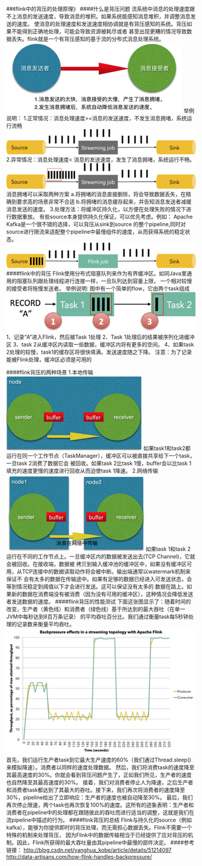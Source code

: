 ##《flink中的背压的处理原理》
####什么是背压问题
流系统中消息的处理速度跟不上消息的发送速度，导致消息的堆积。如果系统能感知消息堆积，并调整消息发送的速度。
使消息的处理速度和发送速度相协调就是有背压感知的系统。背压如果不能得到正确地处理，可能会导致资源被耗尽或者
甚至出现更糟的情况导致数据丢失。flink就是一个有背压感知的基于流的分布式消息处理系统。
![](images/Snip20161104_1.png) 
举例说明：
1.正常情况：消息处理速度>=消息的发送速度，不发生消息拥堵，系统运行流畅
![](images/How-Flink-handles-backpressure_no-backpressure.png) 
2.异常情况：消息处理速度< 消息的发送速度，发生了消息拥堵，系统运行不畅。
![](images/How-Flink-handles-backpressure_backpressure.png) 
消息拥堵可以采取两种方案
a.将拥堵的消息直接删除，将会导致数据丢失，在精确到要求高的场景非常不合适
b.将拥堵的消息缓存起来，并告知消息发送者减缓消息发送的速度。
3.处理方法：将缓冲区持久化，以方便在处理失败的情况下进行数据重放。
有些source本身提供持久化保证，可以优先考虑。例如： Apache Kafka是一个很不错的选择，可以背压从sink到source
的整个pipeline,同时对source进行限流来适配整个pipeline中最慢组件的速度，从而获得系统的稳定状态。
![](images/How-Flink-handles-backpressure_steady-state.png) 
####flink中的背压
Flink使用分布式阻塞队列来作为有界缓冲区。如同Java里通用的阻塞队列跟处理线程进行连接一样，一旦队列达到容量上限，
一个相对较慢的接受者将拖慢发送者。
举例说明:
图中有一个简单的flow，它由两个task组成
![](images/How-Flink-handles-backpressure_buffer-pools.jpg) 
1、记录“A”进入Flink，然后被Task 1处理 
2、Task 1处理后的结果被序列化进缓冲区 
3、task 2从缓冲区内读取一些数据，缓冲区内将有更多的空间。
4、如果task 2处理的较慢，task1的缓存区将很快填满。发送速度随之下降。
注意：为了记录能被Flink处理，缓冲区必须是可用的

####flink背压的两种场景
1.本地传输
![](images/Snip20161104_2.png) 
如果task1和task2都运行在同一个工作节点（TaskManager），缓冲区可以被直接共享给下一个task，一旦task 2消费了数据它会
被回收。如果task 2比task 1慢，buffer会以比task 1填充的速度更慢的速度进行回收从而迫使task 1降速。
2.网络传输
![](images/Snip20161104_3.png) 
如果task 1和task 2运行在不同的工作节点上。一旦缓冲区内的数据被发送出去(TCP Channel)，它就会被回收。在接收端，数据被
拷贝到输入缓冲池的缓冲区中，如果没有缓冲区可用，从TCP连接中的数据读取动作将会被中断。输出端通常以watermark机制来保证不
会有太多的数据在传输途中。如果有足够的数据已经进入可发送状态，会等到情况稳定到阈值以下才会进行发送。这可以保证没有太多的
数据在路上。如果新的数据在消费端没有被消费（因为没有可用的缓冲区），这种情况会降低发送者发送数据的速度。
####flink背压的性能测试
下面这张图显示了：随着时间的改变，生产者（黄色线）和消费者（绿色线）基于所达到的最大吞吐（在单一JVM中每秒达到8百万条记录）
的平均吞吐百分比。我们通过衡量task每5秒钟处理的记录数来衡量平均吞吐。
![](images/How-Flink-handles-backpressure_backpressure-experiment-small.png)
首先，我们运行生产者task到它最大生产速度的60%（我们通过Thread.sleep()来模拟降速）。消费者以同样的速度处理数据。
然后，我们将消费task的速度降至其最高速度的30%。你就会看到背压问题产生了，正如我们所见，生产者的速度也自然降至其最高速度的30%。
接着，我们对消费者停止人为降速，之后生产者和消费者task都达到了其最大的吞吐。接下来，我们再次将消费者的速度降至30%，pipeline给出了立即响应：生产者的速度也被自动降至30%。
最后，我们再次停止限速，两个task也再次恢复100%的速度。这所有的迹象表明：生产者和消费者在pipeline中的处理都在跟随彼此的吞吐而进行适当的调整，这就是我们在流pipeline中描述的行为。
####flink背压的总结
Flink与持久化的source（例如kafka），能够为你提供即时的背压处理，而无需担心数据丢失。Flink不需要一个特殊的机制来处理背压，
因为Flink中的数据传输相当于已经提供了应对背压的机制。因此，Flink所获得的最大吞吐量由其pipeline中最慢的部件决定。
####参考链接：
http://blog.csdn.net/yanghua_kobe/article/details/51214097
http://data-artisans.com/how-flink-handles-backpressure/